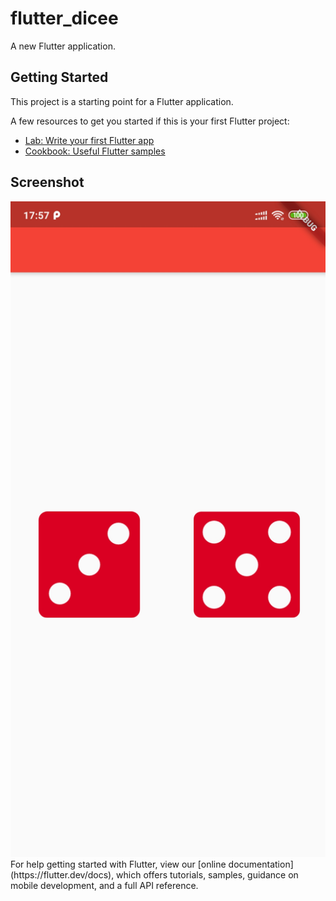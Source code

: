 # flutter_dicee

A new Flutter application.

## Getting Started

This project is a starting point for a Flutter application.

A few resources to get you started if this is your first Flutter project:

- [Lab: Write your first Flutter app](https://flutter.dev/docs/get-started/codelab)
- [Cookbook: Useful Flutter samples](https://flutter.dev/docs/cookbook)



## Screenshot

<img src="./Screenshot.jpg" width="550">
For help getting started with Flutter, view our
[online documentation](https://flutter.dev/docs), which offers tutorials,
samples, guidance on mobile development, and a full API reference.
